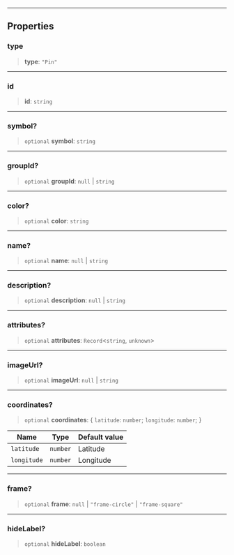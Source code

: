 ***

## Properties

### type

> **type**: `"Pin"`

***

### id

> **id**: `string`

***

### symbol?

> `optional` **symbol**: `string`

***

### groupId?

> `optional` **groupId**: `null` | `string`

***

### color?

> `optional` **color**: `string`

***

### name?

> `optional` **name**: `null` | `string`

***

### description?

> `optional` **description**: `null` | `string`

***

### attributes?

> `optional` **attributes**: `Record`\<`string`, `unknown`>

***

### imageUrl?

> `optional` **imageUrl**: `null` | `string`

***

### coordinates?

> `optional` **coordinates**: \{ `latitude`: `number`; `longitude`: `number`; }

| Name        | Type     | Default value |
| ----------- | -------- | ------------- |
| `latitude`  | `number` | Latitude      |
| `longitude` | `number` | Longitude     |

***

### frame?

> `optional` **frame**: `null` | `"frame-circle"` | `"frame-square"`

***

### hideLabel?

> `optional` **hideLabel**: `boolean`

